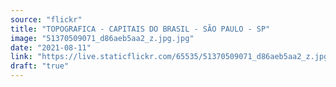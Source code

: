 ```yaml
---
source: "flickr"
title: "TOPOGRAFICA - CAPITAIS DO BRASIL - SÃO PAULO - SP"
image: "51370509071_d86aeb5aa2_z.jpg.jpg"
date: "2021-08-11"
link: "https://live.staticflickr.com/65535/51370509071_d86aeb5aa2_z.jpg"
draft: "true"
---
```

